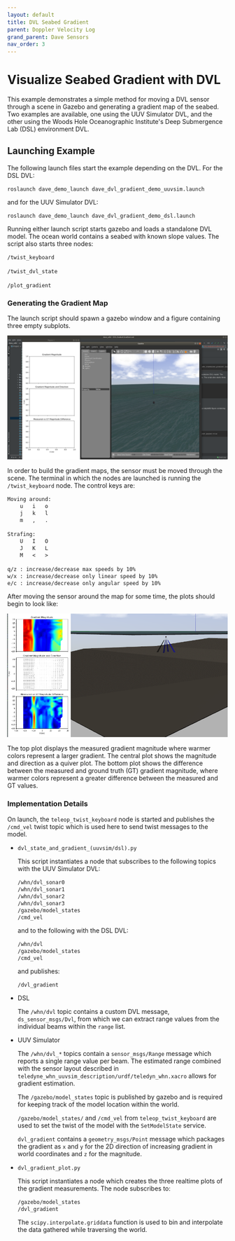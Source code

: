 ```yaml
---
layout: default
title: DVL Seabed Gradient
parent: Doppler Velocity Log
grand_parent: Dave Sensors
nav_order: 3
---
```


# Visualize Seabed Gradient with DVL

This example demonstrates a simple method for moving a DVL sensor through a scene in Gazebo and generating a gradient map of the seabed. Two examples are available, one using the UUV Simulator DVL, and the other using the Woods Hole Oceanographic Institute's Deep Submergence Lab (DSL) environment DVL.

## Launching Example

The following launch files start the example depending on the DVL. For the
DSL DVL:

```
roslaunch dave_demo_launch dave_dvl_gradient_demo_uuvsim.launch
```
and for the UUV Simulator DVL:

```
roslaunch dave_demo_launch dave_dvl_gradient_demo_dsl.launch
```
Running either launch script starts gazebo and loads a standalone DVL model. The ocean world contains a seabed with known slope values. The script also starts three nodes:

```
/twist_keyboard

/twist_dvl_state

/plot_gradient
```
### Generating the Gradient Map

The launch script should spawn a gazebo window and a figure containing three empty subplots.

![/images/dvl_gradient_startup.png](../images/dvl_gradient_startup.png)

In order to build the gradient maps, the sensor must be moved through the
scene. The terminal in which the nodes are launched is running the
`/twist_keyboard` node. The control keys are:

```
Moving around:
    u   i   o
    j   k   l
    m   ,   .

Strafing:
    U   I   O
    J   K   L
    M   <   >

q/z : increase/decrease max speeds by 10%
w/x : increase/decrease only linear speed by 10%
e/c : increase/decrease only angular speed by 10%
```
After moving the sensor around the map for some time, the plots should begin to look like:

![/images/dvl_gradient.png](../images/dvl_gradient.png)

The top plot displays the measured gradient magnitude where warmer colors
represent a larger gradient. The central plot shows the magnitude and direction as a quiver plot. The bottom plot shows the difference between the measured and ground truth (GT) gradient magnitude, where warmer colors represent a greater difference between the measured and GT values.

### Implementation Details
On launch, the `teleop_twist_keyboard` node is started and publishes the
`/cmd_vel` twist topic which is used here to send twist messages to the model.

- `dvl_state_and_gradient_(uuvsim/dsl).py`

    This script instantiates a node that subscribes to the following topics with the UUV Simulator DVL:

    ```
    /whn/dvl_sonar0
    /whn/dvl_sonar1
    /whn/dvl_sonar2
    /whn/dvl_sonar3
    /gazebo/model_states
    /cmd_vel
    ```
    and to the following with the DSL DVL:

    ```
    /whn/dvl
    /gazebo/model_states
    /cmd_vel
    ```
    and publishes:
    ```
    /dvl_gradient
    ```
- DSL

    The `/whn/dvl` topic contains a custom DVL message, `ds_sensor_msgs/Dvl`, from which we can extract range values from the individual beams within the `range` list.

- UUV Simulator

    The `/whn/dvl_*` topics contain a `sensor_msgs/Range` message which reports a single range value per beam. The estimated range combined with the sensor layout described in `teledyne_whn_uuvsim_description/urdf/teledyn_whn.xacro` allows for gradient estimation.

    The `/gazebo/model_states` topic is published by gazebo and is required for keeping track of the model location within the world.

    `/gazebo/model_states/` and `/cmd_vel` from `teleop_twist_keyboard` are used to set the twist of the model with the `SetModelState` service.

    `dvl_gradient` contains a `geometry_msgs/Point` message which packages the gradient as `x` and `y` for the 2D direction of increasing gradient in world coordinates and `z` for the magnitude.

- `dvl_gradient_plot.py`

    This script instantiates a node which creates the three realtime plots of the
    gradient measurements. The node subscribes to:

    ```
    /gazebo/model_states
    /dvl_gradient
    ```

    The `scipy.interpolate.griddata` function is used to bin and interpolate the
    data gathered while traversing the world.
